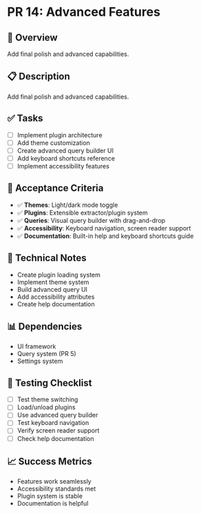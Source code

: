 # PR 14: Advanced Features

## 🎯 **Overview**
Add final polish and advanced capabilities.

## 📋 **Description**
Add final polish and advanced capabilities.

## ✅ **Tasks**
- [ ] Implement plugin architecture
- [ ] Add theme customization
- [ ] Create advanced query builder UI
- [ ] Add keyboard shortcuts reference
- [ ] Implement accessibility features

## 🧪 **Acceptance Criteria**
- ✅ **Themes**: Light/dark mode toggle
- ✅ **Plugins**: Extensible extractor/plugin system
- ✅ **Queries**: Visual query builder with drag-and-drop
- ✅ **Accessibility**: Keyboard navigation, screen reader support
- ✅ **Documentation**: Built-in help and keyboard shortcuts guide

## 🔧 **Technical Notes**
- Create plugin loading system
- Implement theme system
- Build advanced query UI
- Add accessibility attributes
- Create help documentation

## 📊 **Dependencies**
- UI framework
- Query system (PR 5)
- Settings system

## 🧪 **Testing Checklist**
- [ ] Test theme switching
- [ ] Load/unload plugins
- [ ] Use advanced query builder
- [ ] Test keyboard navigation
- [ ] Verify screen reader support
- [ ] Check help documentation

## 📈 **Success Metrics**
- Features work seamlessly
- Accessibility standards met
- Plugin system is stable
- Documentation is helpful
